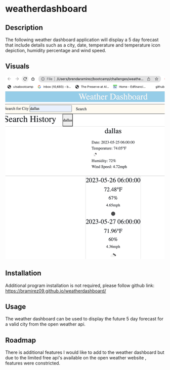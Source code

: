 # weatherdashboard

## Description

The following weather dashboard application will display a 5 day forecast that include details such as a city, date, temperature and temperature icon depiction, humidity percentage and wind speed.

## Visuals

![Alt text](assets/weatherdashboarddemo.png)

## Installation

Additional program installation is not required, please follow github link: 
https://bramirez09.github.io/weatherdashboard/

## Usage

The weather dashboard can be used to display the future 5 day forecast for a valid city from the open weather api. 

## Roadmap

There is additional features I would like to add to the weather dashboard but due to the limited free api's available on the open weather website , features were constricted. 